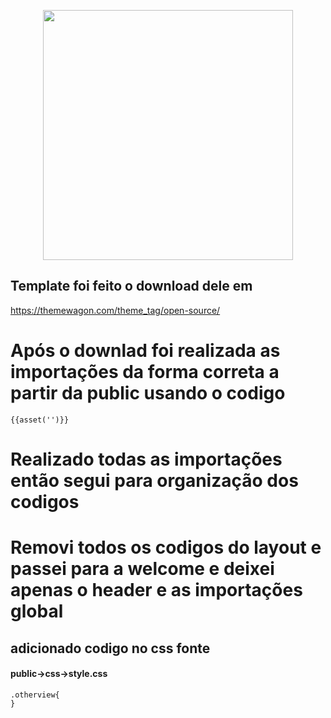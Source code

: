 <p align="center"><img src="https://res.cloudinary.com/dtfbvvkyp/image/upload/v1566331377/laravel-logolockup-cmyk-red.svg" width="400"></p>

## Template foi feito o download dele em 
  https://themewagon.com/theme_tag/open-source/

# Após o downlad foi realizada as importações da forma correta a partir da public usando o codigo

    {{asset('')}}

# Realizado todas as importações então segui para organização dos codigos

# Removi todos os codigos do layout e passei para a welcome e deixei apenas o header e as importações global


## adicionado codigo no css fonte 
#### public->css->style.css

    .otherview{
    }

